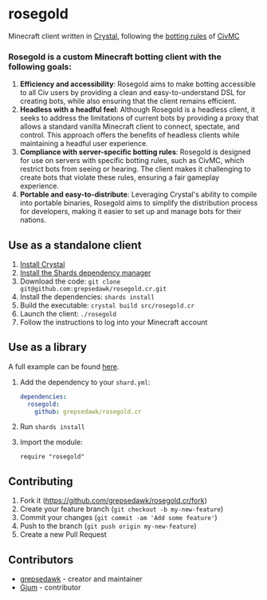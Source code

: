 # rosegold

Minecraft client written in [Crystal](http://crystal-lang.org/), following the [botting rules](https://civwiki.org/wiki/Botting#Botting_Rules) of [CivMC](https://civwiki.org/wiki/CivMC)

### Rosegold is a custom Minecraft botting client with the following goals:

1. **Efficiency and accessibility**: Rosegold aims to make botting accessible to all Civ users by providing a clean and easy-to-understand DSL for creating bots, while also ensuring that the client remains efficient.
2. **Headless with a headful feel**: Although Rosegold is a headless client, it seeks to address the limitations of current bots by providing a proxy that allows a standard vanilla Minecraft client to connect, spectate, and control. This approach offers the benefits of headless clients while maintaining a headful user experience.
3. **Compliance with server-specific botting rules**: Rosegold is designed for use on servers with specific botting rules, such as CivMC, which restrict bots from seeing or hearing. The client makes it challenging to create bots that violate these rules, ensuring a fair gameplay experience.
4. **Portable and easy-to-distribute**: Leveraging Crystal's ability to compile into portable binaries, Rosegold aims to simplify the distribution process for developers, making it easier to set up and manage bots for their nations.


## Use as a standalone client

1. [Install Crystal](https://crystal-lang.org/install/)
1. [Install the Shards dependency manager](https://github.com/crystal-lang/shards#install)
1. Download the code: `git clone git@github.com:grepsedawk/rosegold.cr.git`
1. Install the dependencies: `shards install`
1. Build the executable: `crystal build src/rosegold.cr`
1. Launch the client: `./rosegold`
1. Follow the instructions to log into your Minecraft account

## Use as a library

A full example can be found [here](https://github.com/Gjum/rosegold-example).

1. Add the dependency to your `shard.yml`:

   ```yaml
   dependencies:
     rosegold:
       github: grepsedawk/rosegold.cr
   ```

2. Run `shards install`
3. Import the module:

   ```crystal
   require "rosegold"
   ```

## Contributing

1. Fork it (<https://github.com/grepsedawk/rosegold.cr/fork>)
2. Create your feature branch (`git checkout -b my-new-feature`)
3. Commit your changes (`git commit -am 'Add some feature'`)
4. Push to the branch (`git push origin my-new-feature`)
5. Create a new Pull Request

## Contributors

- [grepsedawk](https://github.com/grepsedawk) - creator and maintainer
- [Gjum](https://github.com/Gjum) - contributor
